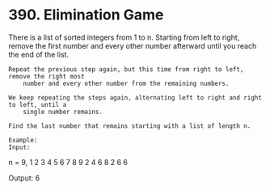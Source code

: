 # 390. Elimination Game

There is a list of sorted integers from 1 to n. Starting from left to right, remove
        the first number and every other number afterward until you reach the end of the list.

    Repeat the previous step again, but this time from right to left, remove the right most
        number and every other number from the remaining numbers.

    We keep repeating the steps again, alternating left to right and right to left, until a
        single number remains.

    Find the last number that remains starting with a list of length n.

    Example:
    Input:
n = 9,
1 2 3 4 5 6 7 8 9
2 4 6 8
2 6
6

Output:
6